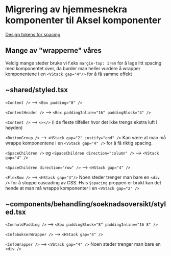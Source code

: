 # Migrering av hjemmesnekra komponenter til Aksel komponenter
[Design tokens for spacing](https://aksel.nav.no/grunnleggende/styling/design-tokens#0cc9fb32f213)

## Mange av "wrapperne" våres
Veldig mange steder bruke vi f.eks `margin-top: 1rem` for å lage litt spacing med komponentet over, da burder man heller vurdere å wrapper komponentene i en `<VStack gap="4"/>` for å få samme effekt

## ~shared/styled.tsx
`<Content />` --> `<Box padding="8" />`

`<ContentHeader />` --> `<Box paddingInline="16" paddingBlock="4" />`

`<Content />` --> `<></>` (i de fleste tilfeller hvor det ikke trengs ekstra luft i høyden)

`<ButtonGroup />` --> `<HStack gap="2" justify="end" />` Kan være at man må wrappe komponentene i en `<VStack gap="4" />` for å få riktig spacing.

`<SpaceChildren />` og `<SpaceChildren direction="column" />` --> `<VStack gap="4" />`

`<SpaceChildren direction="row" />` --> `<HStack gap="4" />`

`<FlexRow />` --> `<HStack gap="4"/>` Noen steder trenger man bare en `<div />` for å stoppe cascading av CSS. Hvis `$spacing` proppen er brukt kan det hende at man må wrappe komponenter i en `<VStack gap="2" />`

## ~components/behandling/soeknadsoversikt/styled.tsx
`<InnholdPadding />` --> `<Box paddingBlock="8" paddingInline="16 8" />`

`<InfobokserWrapper />` --> `<HStack gap="4" />`

`<InfoWrapper />` --> `<VStack gap="4" />` Noen steder trenger man bare en `<div />`

